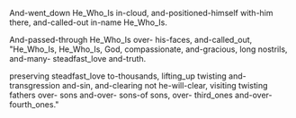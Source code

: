 
And-went_down He_Who_Is in-cloud, 
and-positioned-himself with-him there, 
and-called-out in-name He_Who_Is.

And-passed-through He_Who_Is over- his-faces, 
and-called_out, "He_Who_Is, He_Who_Is, God, compassionate, 
and-gracious, long nostrils, 
and-many- steadfast_love 
and-truth.

preserving steadfast_love to-thousands, 
lifting_up twisting and-transgression and-sin, 
and-clearing not he-will-clear, 
visiting twisting fathers over- sons 
and-over- sons-of sons, 
over- third_ones and-over- fourth_ones."
